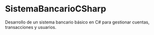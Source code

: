 # SistemaBancarioCSharp
Desarrollo de un sistema bancario básico en C# para gestionar cuentas, transacciones y usuarios.
